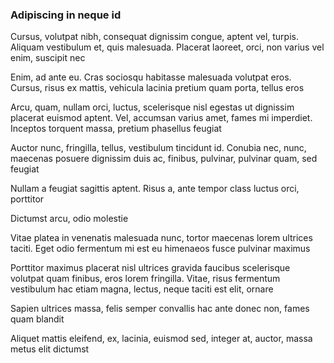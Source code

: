 ### Adipiscing in neque id

Cursus, volutpat nibh, consequat dignissim congue, aptent vel, turpis. Aliquam vestibulum et, quis malesuada. Placerat laoreet, orci, non varius vel enim, suscipit nec

Enim, ad ante eu. Cras sociosqu habitasse malesuada volutpat eros. Cursus, risus ex mattis, vehicula lacinia pretium quam porta, tellus eros

Arcu, quam, nullam orci, luctus, scelerisque nisl egestas ut dignissim placerat euismod aptent. Vel, accumsan varius amet, fames mi imperdiet. Inceptos torquent massa, pretium phasellus feugiat

Auctor nunc, fringilla, tellus, vestibulum tincidunt id. Conubia nec, nunc, maecenas posuere dignissim duis ac, finibus, pulvinar, pulvinar quam, sed feugiat

Nullam a feugiat sagittis aptent. Risus a, ante tempor class luctus orci, porttitor

Dictumst arcu, odio molestie

Vitae platea in venenatis malesuada nunc, tortor maecenas lorem ultrices taciti. Eget odio fermentum mi est eu himenaeos fusce pulvinar maximus

Porttitor maximus placerat nisl ultrices gravida faucibus scelerisque volutpat quam finibus, eros lorem fringilla. Vitae, risus fermentum vestibulum hac etiam magna, lectus, neque taciti est elit, ornare

Sapien ultrices massa, felis semper convallis hac ante donec non, fames quam blandit

Aliquet mattis eleifend, ex, lacinia, euismod sed, integer at, auctor, massa metus elit dictumst



